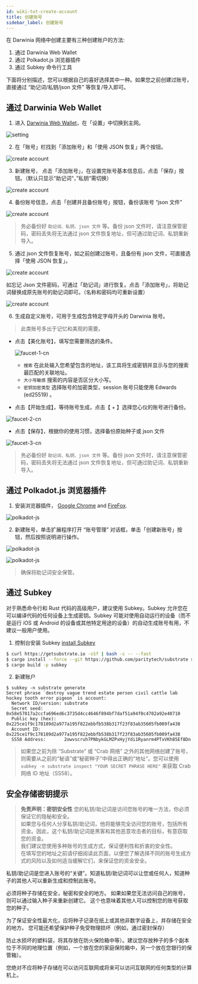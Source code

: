 ```yaml
---
id: wiki-tut-create-account
title: 创建账号
sidebar_label: 创建账号
---
```


在 Darwinia 网络中创建主要有三种创建账户的方法:

1. 通过 Darwinia Web Wallet
2. 通过 Polkadot.js 浏览器插件
3. 通过 Subkey 命令行工具

下面将分别描述，您可以根据自己的喜好选择其中一种。如果您之前创建过账号，直接通过 “助记词/私钥/json 文件” 等恢复/导入即可。

## 通过 Darwinia Web Wallet

1. 进入 [Darwinia Web Wallet](https://apps.darwinia.network)，在「设置」中切换到主网。

![setting](assets/tut/create-account-0.png)

2. 在「账号」栏找到「添加账号」和「使用 JSON 恢复」两个按钮。

![create account](assets/tut/create-account-1.png)

3. 新建账号， 点击「添加账号」，在设置完账号基本信息后，点击「保存」按钮。（默认只显示“助记词“，”私钥“需切换）

![create account](assets/tut/create-account-2.png)

4. 备份账号信息，点击「创建并且备份账号」按钮，备份该账号 “json 文件”

![create account](assets/tut/create-account-3.png)

> 务必备份好 ` 助记词、私钥、json 文件 ` 等。备份 json 文件时，请注意保管密码，密码丢失将无法通过 json 文件恢复地址，但可通过助记词、私钥重新导入。

5. 通过 json 文件恢复账号，如之前创建过账号，且备份有 json 文件，可直接选择「使用 JSON 恢复」。

![create account](assets/tut/create-account-4.png)

如忘记 Json 文件密码，可通过「助记词」进行恢复。点击「添加账号」，将助记词替换成原先账号的助记词即可。（名称和密码均可重新设置）

![create account](assets/tut/create-account-5.png)

6. 生成自定义账号，可用于生成包含特定字母开头的 Darwinia 账号。

  > 此类账号多出于记忆和美观的需要。

- 点击【美化账号】，填写您需要筛选的条件。

  ![faucet-1-cn](assets/tut/create-account-6.png)

  - ` 搜索 ` 在此处输入您希望包含的地址，该工具将生成密钥并显示与您的搜索最匹配的关联地址。
  - ` 大小写敏感 ` 搜索的内容是否区分大小写。
  - ` 密钥加密类型 ` 选择账号的加密类型，session 账号只能使用 Edwards (ed25519) 。

- 点击【开始生成】，等待账号生成，点击【 + 】选择您心仪的账号进行备份。

![faucet-2-cn](assets/tut/create-account-7.png)

- 点击【保存】，根据你的使用习惯，选择备份原始种子或 json 文件

![faucet-3-cn](assets/tut/create-account-8.png)

> 务必备份好 ` 助记词、私钥、json 文件 ` 等。备份 json 文件时，请注意保管密码，密码丢失将无法通过 json 文件恢复地址，但可通过助记词、私钥重新导入。


  <!--Polkadot.js 浏览器插件-->

## 通过 Polkadot.js 浏览器插件

1. 安装浏览器插件， [Google Chrome](https://chrome.google.com/webstore/detail/polkadot%7Bjs%7D-extension/mopnmbcafieddcagagdcbnhejhlodfdd?hl=en) and [FireFox](https://addons.mozilla.org/en-US/firefox/addon/polkadot-js-extension).

![polkadot-js](assets/polkadot-js-1-cn.png)

2. 新建账号，单击扩展程序打开 “账号管理” 对话框，单击「创建新账号」按钮，然后按照说明进行操作。

![polkadot-js](assets/polkadot-js-2-cn.png)

![polkadot-js](assets/polkadot-js-3-cn.png)

> 确保将助记词安全保管。


  <!--Subkey CLI-->

## 通过 Subkey

对于熟悉命令行和 Rust 代码的高级用户，建议使用 Subkey。Subkey 允许您在可以编译代码的任何设备上生成密钥。Subkey 可能对使用自动运行的设备（而不是运行 iOS 或 Android 的设备或其他特定用途的设备）的自动生成账号有用，不建议一般用户使用。

1. 控制台安装 Subkey [install Subkey](https://substrate.dev/docs/en/ecosystem/subkey#more-subkey-to-explore)

```bash
$ curl https://getsubstrate.io -sSf | bash -s -- --fast
$ cargo install --force --git https://github.com/paritytech/substrate subkey
$ cargo build -p subkey
```

2. 新建账户

```shell
$ subkey -n substrate generate
Secret phrase `destroy vague trend estate person civil cattle lab hockey tooth error pigeon` is account:
  Network ID/version: substrate
  Secret seed:        0x58e57817a2ccfa696ed6c3735d4cc4646f894bf7daf51a94f0c4702a92e40710
  Public key (hex):   0x225ce1f9c178189d2a977a195f822ebbfb538b317f23f83ab35605fb009fa438
  Account ID:         0x225ce1f9c178189d2a977a195f822ebbfb538b317f23f83ab35605fb009fa438
  SS58 Address:       2owvscruh7PNbykGLMZPxHyjYdi1Ryanrm4PTxVKh85Ef8Dn
```

> 如果您之前为除 “Substrate” 或 “Crab 网络” 之外的其他网络创建了账号，则需要从之前的“秘语”或“秘密种子”中得出正确的“地址”。您可以使用 `subkey -n substrate inspect "YOUR SECRET PHRASE HERE"` 来获取 Crab 网络 ID 地址（SS58）。

  <!--END_DOCUSAURUS_CODE_TABS-->

## 安全存储密钥提示

> **免责声明：密钥安全性**
您的私钥/助记词是访问您账号的唯一方法，你必须保证它的隐秘和安全。  
如果您与任何人分享私钥/助记词，他将能够完全访问您的账号，包括所有资金。因此，这个私钥/助记词是黑客和其他恶意攻击者的目标，有意窃取您的资金。  
我们建议您使用多种账号的生成方式，保证便利性和折衷的安全性。  
在填写您的地址之前请仔细阅读此页面，以便您了解选择不同的账号生成方式的风险以及如何适当缓解它们，来保证您的资金安全。

私钥/助记词是您进入账号的“关键”。知道私钥/助记词可以让您或任何人，知道种子的其他人可以重新生成和控制此账号。

必须将种子存储在安全，秘密和安全的地方。 如果如果您无法访问自己的账号，则可以通过输入种子来重新创建它。 这个也意味着其他人可以控制您的账号获取您的种子。

为了保证安全性最大化，应将种子记录在纸上或其他非数字设备上，并存储在安全的地方。 您可能还希望保护种子免受物理损坏（例如，通过密封保存）

防止水损坏的塑料袋，将其存放在防火保险箱中等）。建议您存放种子的多个副本位于不同的地理位置（例如，一个放在您的家庭保险箱中，另一个放在您银行的保管箱）。

您绝对不应将种子存储在可以访问互联网或将来可以访问互联网的任何类型的计算机上。
